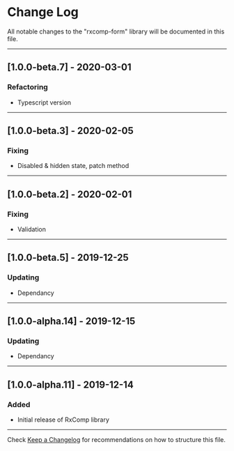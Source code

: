 # Change Log
All notable changes to the "rxcomp-form" library will be documented in this file.

---

## [1.0.0-beta.7] - 2020-03-01
### Refactoring
- Typescript version

---

## [1.0.0-beta.3] - 2020-02-05
### Fixing
- Disabled & hidden state, patch method

---

## [1.0.0-beta.2] - 2020-02-01
### Fixing
- Validation

---

## [1.0.0-beta.5] - 2019-12-25
### Updating
- Dependancy

---

## [1.0.0-alpha.14] - 2019-12-15
### Updating
- Dependancy

---

## [1.0.0-alpha.11] - 2019-12-14
### Added
- Initial release of RxComp library

---

Check [Keep a Changelog](http://keepachangelog.com/) for recommendations on how to structure this file.
